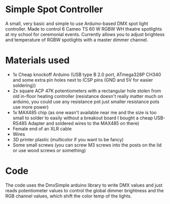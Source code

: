 # Simple Spot Controller
A small, very basic and simple to use Arduino-based DMX spot light controller.
Made to control 6 Cameo TS 60 W RGBW WH theatre spotlights at my school for ceremonial events.
Currently allows you to adjust brightess and temperature of RGBW spotlights with a master dimmer channel.

# Materials used
- 1x Cheap knockoff Arduino (USB type B 2.0 port, ATmega328P CH340 and some extra pin holes next to ICSP pins (GND and 5V for easier soldering))
- 2x square ACP 47K potentiometers with a rectangular hole stolen from old in-floor heating controller (resistance doesn't really matter much on arduino, you could use any resistance pot just smaller resistance pots use more power)
- 1x MAX485 chip (as one wasn't available near me and the size is too small to solder to easily without a breakout board I bought a cheap USB-RS485 Adapter and soldered wires to the MAX485 on there)
- Female end of an XLR cable
- Wires
- 3D printer plastic (multicolor if you want to be fancy)
- Some small screws (you can screw M3 screws into the posts on the lid or use wood screws or something)

# Code
The code uses the DmxSimple arduino library to write DMX values and just reads potentiometer values to control the global dimmer brightness and the RGB channel values, which shift the color temp of the lights.

